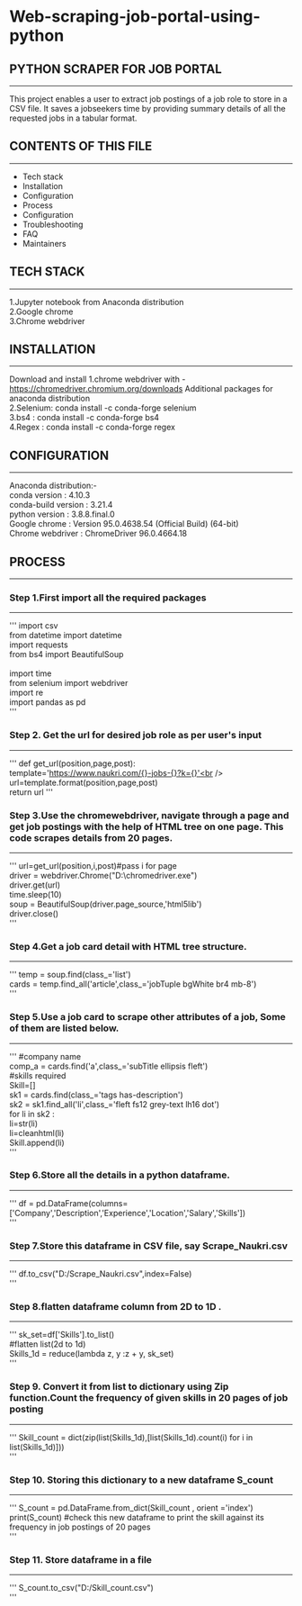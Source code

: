 # Web-scraping-job-portal-using-python
## PYTHON SCRAPER FOR JOB PORTAL
-------------------------------
This project enables a user to extract job postings of a job role to store in a CSV file. It saves a jobseekers time by providing summary details of all the requested jobs in a tabular format.<br /> 

## CONTENTS OF THIS FILE
---------------------

 * Tech stack<br /> 
 * Installation<br /> 
 * Configuration<br /> 
 * Process<br /> 
 * Configuration<br /> 
 * Troubleshooting<br /> 
 * FAQ<br /> 
 * Maintainers<br /> 

## TECH STACK
----------
1.Jupyter notebook from Anaconda distribution <br /> 
2.Google chrome <br /> 
3.Chrome webdriver<br /> 

## INSTALLATION
------------
Download and install
1.chrome webdriver with -https://chromedriver.chromium.org/downloads Additional packages for anaconda distribution <br /> 
2.Selenium: conda install -c conda-forge selenium <br /> 
3.bs4 : conda install -c conda-forge bs4 <br /> 
4.Regex : conda install -c conda-forge regex<br /> 

## CONFIGURATION
-------------
Anaconda distribution:-<br /> 
	conda version : 4.10.3<br /> 
	conda-build version : 3.21.4<br /> 
	python version : 3.8.8.final.0<br /> 
Google chrome : Version 95.0.4638.54 (Official Build) (64-bit)<br /> 
Chrome webdriver : ChromeDriver 96.0.4664.18<br /> 

## PROCESS
--------
### Step 1.First import all the required packages
---------------------------------------------
'''
import csv<br /> 
from datetime import datetime<br /> 
import requests<br /> 
from bs4 import BeautifulSoup<br /> <br /> 
import time<br /> 
from selenium import webdriver<br /> 
import re<br /> 
import pandas as pd<br /> 
'''
### Step 2. Get the url for desired job role as per user's input
------------------------------------------------------------
'''
def get_url(position,page,post):<br /> 
    template='https://www.naukri.com/{}-jobs-{}?k={}'<br /> 
    url=template.format(position,page,post)<br /> 
    return url
'''
### Step 3.Use the chromewebdriver, navigate through a page and get job postings with the help of HTML tree on one page. This code scrapes details from 20 pages.
-------------------------------------------------------------------------------------------------------------------------------------------------------------
'''
url=get_url(position,i,post)#pass i for page<br /> 
driver = webdriver.Chrome("D:\chromedriver.exe")<br /> 
driver.get(url)<br /> 
time.sleep(10)<br /> 
soup = BeautifulSoup(driver.page_source,'html5lib')<br /> 
driver.close()<br /> 
'''
### Step 4.Get a job card detail with HTML tree structure.
-------------------------------------------------------
'''
temp = soup.find(class_='list')<br /> 
cards = temp.find_all('article',class_='jobTuple bgWhite br4 mb-8')<br /> 
'''
### Step 5.Use a job card to scrape other attributes of a job, Some of them are listed below.
-----------------------------------------------------------------------------------------
'''
#company name<br /> 
comp_a = cards.find('a',class_='subTitle ellipsis fleft')<br /> 
#skills required<br /> 
Skill=[]<br /> 
        sk1 = cards.find(class_='tags has-description')<br /> 
        sk2 = sk1.find_all('li',class_='fleft fs12 grey-text lh16 dot')<br /> 
        for li in sk2 :<br /> 
            li=str(li)<br /> 
            li=cleanhtml(li)<br /> 
            Skill.append(li)<br /> 
'''	    
### Step 6.Store all the details in a python dataframe.
---------------------------------------------------
'''
df = pd.DataFrame(columns=['Company','Description','Experience','Location','Salary','Skills'])<br /> 
'''
### Step 7.Store this dataframe in CSV file, say Scrape_Naukri.csv
---------------------------------------------------------------
'''
df.to_csv("D:/Scrape_Naukri.csv",index=False)<br /> 
'''
### Step 8.flatten dataframe column from 2D to 1D .
-----------------------------------------------
'''
sk_set=df['Skills'].to_list()<br /> 
#flatten list(2d to 1d)<br /> 
Skills_1d = reduce(lambda z, y :z + y, sk_set)<br /> 
'''
### Step 9. Convert it from list to dictionary using Zip function.Count the frequency of given skills in 20 pages of job posting
-----------------------------------------------------------------------------------------------------------------------------
'''
Skill_count = dict(zip(list(Skills_1d),[list(Skills_1d).count(i) for i in list(Skills_1d)]))<br /> 
'''
### Step 10. Storing this dictionary to a new dataframe S_count
------------------------------------------------------------
'''
S_count = pd.DataFrame.from_dict(Skill_count , orient ='index')<br /> 
print(S_count) #check this new dataframe to print the skill against its frequency in job postings of 20 pages<br /> 
'''
### Step 11. Store dataframe in a file
-----------------------------------
'''
S_count.to_csv("D:/Skill_count.csv")<br /> 
'''
